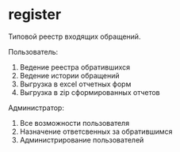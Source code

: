 # register
Типовой реестр входящих обращений.
 
Пользователь:
1. Ведение реестра обратившихся
2. Ведение истории обращений
3. Выгрузка в excel отчетных форм
4. Выгрузка в zip сформированных отчетов

Администратор:
1. Все возможности пользователя
2. Назначение ответсвенных за обратившимся
3. Администрирование пользователей
